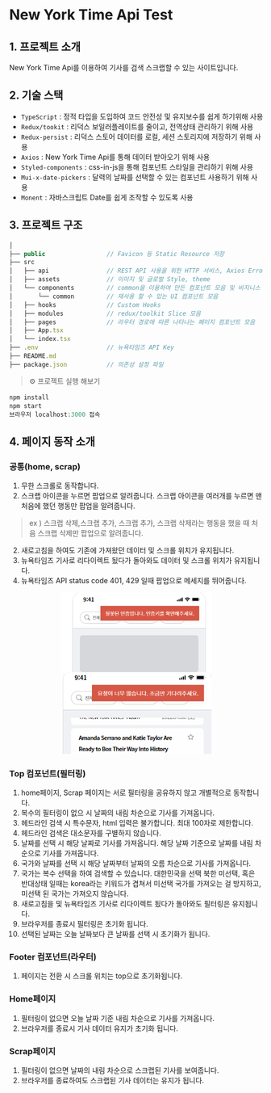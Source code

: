 # New York Time Api Test

## 1. 프로젝트 소개

New York Time Api를 이용하여 기사를 검색 스크랩할 수 있는 사이트입니다.

## 2. 기술 스택

- `TypeScript` : 정적 타입을 도입하여 코드 안전성 및 유지보수를 쉽게 하기위해 사용
- `Redux/tookit` : 리덕스 보일러플레이트를 줄이고, 전역상태 관리하기 위해 사용
- `Redux-persist` : 리덕스 스토어 데이터를 로컬, 세션 스토리지에 저장하기 위해 사용
- `Axios` : New York Time Api를 통해 데이터 받아오기 위해 사용
- `Styled-components` : css-in-js을 통해 컴포넌트 스타일을 관리하기 위해 사용
- `Mui-x-date-pickers` : 달력의 날짜를 선택할 수 있는 컴포넌트 사용하기 위해 사용
- `Monent` : 자바스크립트 Date를 쉽게 조작할 수 있도록 사용

## 3. 프로젝트 구조

```ts
│
├── public                 // Favicon 등 Static Resource 저장
├── src
│   ├── api                // REST API 사용을 위한 HTTP 서비스, Axios Error Handle
│   ├── assets             // 이미지 및 글로벌 Style, theme
│   └── components         // common을 이용하여 만든 컴포넌트 모음 및 비지니스 로직
│       └── common         // 재사용 할 수 있는 UI 컴포넌트 모음
│   ├── hooks              // Custom Hooks
│   ├── modules            // redux/toolkit Slice 모음
│   ├── pages              // 라우터 경로에 따른 나타나는 페이지 컴포넌트 모음
│   ├── App.tsx
│   └── index.tsx
├── .env                   // 뉴욕타임즈 API Key
├── README.md
├── package.json           // 의존성 설정 파일
```

> ⚙ 프로젝트 실행 해보기

```ts
npm install
npm start
브라우저 localhost:3000 접속
```

## 4. 페이지 동작 소개

### 공통(home, scrap)

1. 무한 스크롤로 동작합니다.
2. 스크랩 아이콘을 누르면 팝업으로 알려줍니다. 스크랩 아이콘을 여러개를 누르면 맨 처음에 했던 행동만 팝업을 알려줍니다.

> ex ) 스크랩 삭제,스크랩 추가, 스크랩 추가, 스크랩 삭제라는 행동을 했을 때 처음 스크랩 삭제만 팝업으로 알려줍니다.

2. 새로고침을 하여도 기존에 가져왔던 데이터 및 스크롤 위치가 유지됩니다.
3. 뉴욕타임즈 기사로 리다이렉트 됬다가 돌아와도 데이터 및 스크롤 위치가 유지됩니다.
4. 뉴욕타임즈 API status code 401, 429 일때 팝업으로 메세지를 뛰어줍니다.
<div align=center>
   <img src='./readme_img/status_401.png' width=300> 
   <img src='./readme_img/status_429.png' width=300>
</div>

### Top 컴포넌트(필터링)

1. home페이지, Scrap 페이지는 서로 필터링을 공유하지 않고 개별적으로 동작합니다.
2. 복수의 필터링이 없으 시 날짜의 내림 차순으로 기사를 가져옵니다.
3. 헤드라인 검색 시 특수문자, html 입력은 불가합니다. 최대 100자로 제한합니다.
4. 헤드라인 검색은 대소문자를 구별하지 않습니다.
5. 날짜를 선택 시 해당 날짜로 기사를 가져옵니다. 해당 날짜 기준으로 날짜를 내림 차순으로 기사를 가져옵니다.
6. 국가와 날짜를 선택 시 해당 날짜부터 날짜의 오름 차순으로 기사를 가져옵니다.
7. 국가는 복수 선택을 하여 검색할 수 있습니다. 대한민국을 선택 북한 미선택, 혹은 반대상태 일때는 korea라는 키워드가 겹쳐서 미선택 국가를 가져오는 걸 방지하고, 미선택 된 국가는 가져오지 않습니다.
8. 새로고침을 및 뉴욕타임즈 기사로 리다이렉트 됬다가 돌아와도 필터링은 유지됩니다.
9. 브라우저를 종료시 필터링은 초기화 됩니다.
10. 선택된 날짜는 오늘 날짜보다 큰 날짜를 선택 시 초기화가 됩니다.

### Footer 컴포넌트(라우터)

1. 페이지는 전환 시 스크롤 위치는 top으로 초기화됩니다.

### Home페이지

1. 필터링이 없으면 오늘 날짜 기준 내림 차순으로 기사를 가져옵니다.
2. 브라우저를 종료시 기사 데이터 유지가 초기화 됩니다.

### Scrap페이지

1. 필터링이 없으면 날짜의 내림 차순으로 스크랩된 기사를 보여줍니다.
2. 브라우저를 종료하여도 스크랩된 기사 데이터는 유지가 됩니다.
